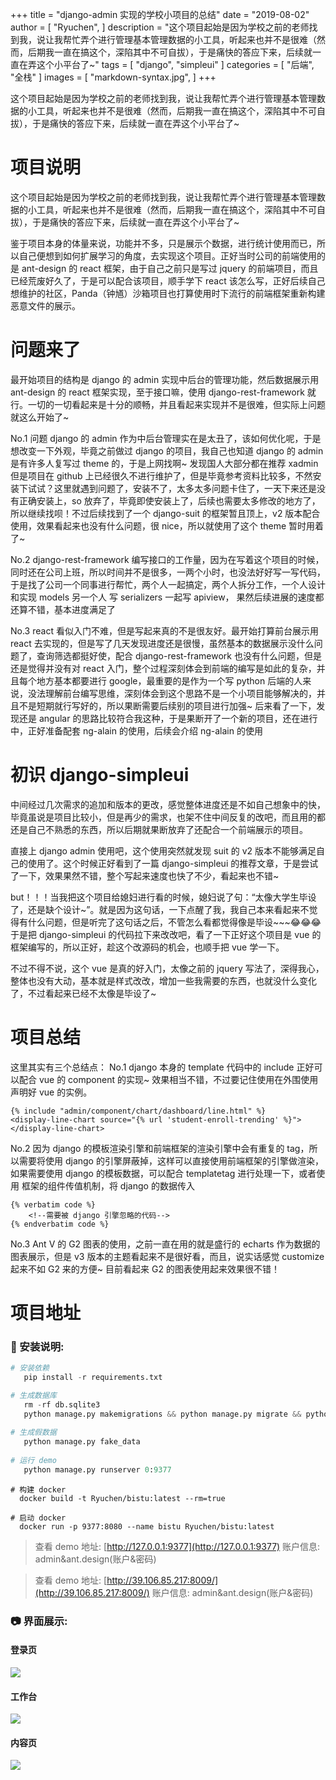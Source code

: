 +++
title = "django-admin 实现的学校小项目的总结"
date = "2019-08-02"
author = [
    "Ryuchen",
]
description = "这个项目起始是因为学校之前的老师找到我，说让我帮忙弄个进行管理基本管理数据的小工具，听起来也并不是很难（然而，后期我一直在搞这个，深陷其中不可自拔），于是痛快的答应下来，后续就一直在弄这个小平台了~"
tags = [
    "django",
    "simpleui"
]
categories = [
    "后端",
    "全栈"
]
images = [
    "markdown-syntax.jpg",
]
+++

这个项目起始是因为学校之前的老师找到我，说让我帮忙弄个进行管理基本管理数据的小工具，听起来也并不是很难（然而，后期我一直在搞这个，深陷其中不可自拔），于是痛快的答应下来，后续就一直在弄这个小平台了~
<!--more-->

# 项目说明

这个项目起始是因为学校之前的老师找到我，说让我帮忙弄个进行管理基本管理数据的小工具，听起来也并不是很难（然而，后期我一直在搞这个，深陷其中不可自拔），于是痛快的答应下来，后续就一直在弄这个小平台了~

鉴于项目本身的体量来说，功能并不多，只是展示个数据，进行统计使用而已，所以自己便想到如何扩展学习的角度，去实现这个项目。正好当时公司的前端使用的是 ant-design 的 react 框架，由于自己之前只是写过 jquery 的前端项目，而且已经荒废好久了，于是可以配合该项目，顺手学下 react 该怎么写，正好后续自己想维护的社区，Panda（钟馗）沙箱项目也打算使用时下流行的前端框架重新构建恶意文件的展示。

# 问题来了
最开始项目的结构是 django 的 admin 实现中后台的管理功能，然后数据展示用 ant-design 的 react 框架实现，至于接口嘛，使用 django-rest-framework 就行。一切的一切看起来是十分的顺畅，并且看起来实现并不是很难，但实际上问题就这么开始了~

No.1 问题 django 的 admin 作为中后台管理实在是太丑了，该如何优化呢，于是想改变一下外观，毕竟之前做过 django 的项目，我自己也知道 django 的 admin 是有许多人复写过 theme 的，于是上网找啊~ 发现国人大部分都在推荐 xadmin 但是项目在 github 上已经很久不进行维护了，但是毕竟参考资料比较多，不然安装下试试？这里就遇到问题了，安装不了，太多太多问题卡住了，一天下来还是没有正确安装上，so 放弃了，毕竟即使安装上了，后续也需要太多修改的地方了，所以继续找呗！不过后续找到了一个 django-suit 的框架暂且顶上，v2 版本配合使用，效果看起来也没有什么问题，很 nice，所以就使用了这个 theme 暂时用着了~

No.2 django-rest-framework 编写接口的工作量，因为在写着这个项目的时候，同时还在公司上班，所以时间并不是很多，一两个小时，也没法好好写一写代码，于是找了公司一个同事进行帮忙，两个人一起搞定，两个人拆分工作，一个人设计和实现 models 另一个人 写 serializers 一起写 apiview， 果然后续进展的速度都还算不错，基本进度满足了

No.3 react 看似入门不难，但是写起来真的不是很友好。最开始打算前台展示用 react 去实现的，但是写了几天发现进度还是很慢，虽然基本的数据展示没什么问题了，查询筛选都挺好使，配合 django-rest-framework 也没有什么问题，但是还是觉得并没有对 react 入门，整个过程深刻体会到前端的编写是如此的复杂，并且每个地方基本都要进行 google，最重要的是作为一个写 python 后端的人来说，没法理解前台编写思维，深刻体会到这个思路不是一个小项目能够解决的，并且不是短期就行写好的，所以果断需要后续别的项目进行加强~ 后来看了一下，发现还是 angular 的思路比较符合我这种，于是果断开了一个新的项目，还在进行中，正好准备配套 ng-alain 的使用，后续会介绍 ng-alain 的使用

# 初识 django-simpleui
中间经过几次需求的追加和版本的更改，感觉整体进度还是不如自己想象中的快，毕竟虽说是项目比较小，但是再少的需求，也架不住中间反复的改吧，而且用的都还是自己不熟悉的东西，所以后期就果断放弃了还配合一个前端展示的项目。

直接上 django admin 使用吧，这个使用突然就发现 suit 的 v2 版本不能够满足自己的使用了。这个时候正好看到了一篇 django-simpleui 的推荐文章，于是尝试了一下，效果果然不错，整个写起来速度也快了不少，看起来也不错~

but！！！当我把这个项目给媳妇进行看的时候，媳妇说了句：“太像大学生毕设了，还是缺个设计~”。就是因为这句话，一下点醒了我，我自己本来看起来不觉得有什么问题，但是听完了这句话之后，不管怎么看都觉得像是毕设~~~😂😂😂 于是把 django-simpleui 的代码拉下来改改吧，看了一下正好这个项目是 vue 的框架编写的，所以正好，趁这个改源码的机会，也顺手把 vue 学一下。

不过不得不说，这个 vue 是真的好入门，太像之前的 jquery 写法了，深得我心，整体也没有大动，基本就是样式改改，增加一些我需要的东西，也就没什么变化了，不过看起来已经不太像是毕设了~

# 项目总结
这里其实有三个总结点：
No.1 django 本身的 template 代码中的 include 正好可以配合 vue 的 component 的实现~ 效果相当不错，不过要记住使用在外围使用声明好 vue 的实例。
```
{% include "admin/component/chart/dashboard/line.html" %}
<display-line-chart source="{% url 'student-enroll-trending' %}"></display-line-chart>
```

No.2 因为 django 的模板渲染引擎和前端框架的渲染引擎中会有重复的 tag，所以需要将使用 django 的引擎屏蔽掉，这样可以直接使用前端框架的引擎做渲染，如果需要使用 django 的模板数据，可以配合 templatetag 进行处理一下，或者使用 框架的组件传值机制，将 django 的数据传入

```
{% verbatim code %}
    <!--需要被 django 引擎忽略的代码-->
{% endverbatim code %}
```
 
No.3 Ant V 的 G2 图表的使用，之前一直在用的就是盛行的 echarts 作为数据的图表展示，但是 v3 版本的主题看起来不是很好看，而且，说实话感觉 customize 起来不如 G2 来的方便~ 目前看起来 G2 的图表使用起来效果很不错！

# 项目地址
<div style="margin: 0 auto;text-align: center;">
<div class="github-card" data-github="Ryuchen/Bistu" data-width="400" data-height="304" data-theme="medium"></div>
<script src="//cdn.jsdelivr.net/github-cards/latest/widget.js"></script>
</div>

### 📖 安装说明:

```python
# 安装依赖
   pip install -r requirements.txt

# 生成数据库
   rm -rf db.sqlite3
   python manage.py makemigrations && python manage.py migrate && python manage.py migrate --run-syncdb
   
# 生成假数据
   python manage.py fake_data
   
# 运行 demo
   python manage.py runserver 0:9377
```

```shell
# 构建 docker
  docker build -t Ryuchen/bistu:latest --rm=true

# 启动 docker
  docker run -p 9377:8080 --name bistu Ryuchen/bistu:latest
```


 > 查看 demo 地址: [http://127.0.0.1:9377](http://127.0.0.1:9377)
 > 账户信息: admin&ant.design(账户&密码)
 
 > 查看 demo 地址: [http://39.106.85.217:8009/](http://39.106.85.217:8009/)
 > 账户信息: admin&ant.design(账户&密码)

### 📷 界面展示:

#### 登录页
![](https://github.com/Ryuchen/Bistu/raw/develop/images/login.png)

#### 工作台
![](https://github.com/Ryuchen/Bistu/raw/develop/images/dashboard.png)

#### 内容页
![](https://github.com/Ryuchen/Bistu/raw/develop/images/list.png)